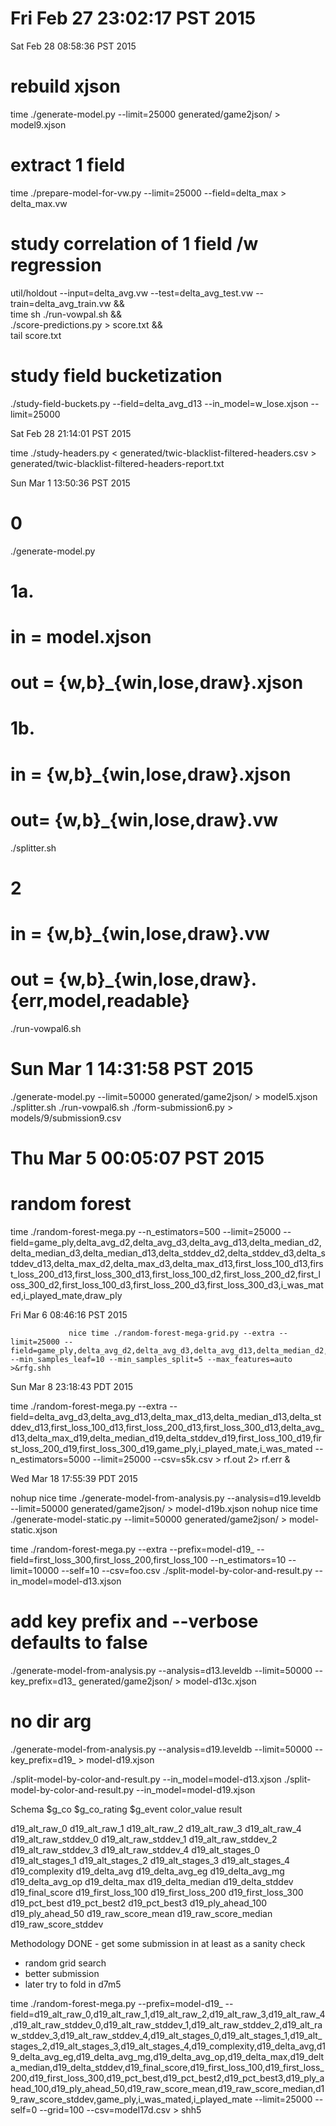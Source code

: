 


# Fri Feb 27 23:02:17 PST 2015
Sat Feb 28 08:58:36 PST 2015

# rebuild xjson
time ./generate-model.py --limit=25000 generated/game2json/ > model9.xjson

# extract 1 field
time ./prepare-model-for-vw.py  --limit=25000 --field=delta_max > delta_max.vw

# study correlation of 1 field /w regression
util/holdout --input=delta_avg.vw  --test=delta_avg_test.vw  --train=delta_avg_train.vw  && \
        time sh ./run-vowpal.sh &&  \
        ./score-predictions.py > score.txt && \
         tail score.txt

# study field bucketization
./study-field-buckets.py --field=delta_avg_d13  --in_model=w_lose.xjson --limit=25000

Sat Feb 28 21:14:01 PST 2015

time ./study-headers.py < generated/twic-blacklist-filtered-headers.csv > generated/twic-blacklist-filtered-headers-report.txt

Sun Mar  1 13:50:36 PST 2015

# 0
./generate-model.py


# 1a.
#   in  = model.xjson
#   out = {w,b}_{win,lose,draw}.xjson
# 1b. 
#   in = {w,b}_{win,lose,draw}.xjson
#   out= {w,b}_{win,lose,draw}.vw
./splitter.sh

# 2
#   in =  {w,b}_{win,lose,draw}.vw
#   out = {w,b}_{win,lose,draw}.{err,model,readable}
./run-vowpal6.sh 

#
# Sun Mar  1 14:31:58 PST 2015

 ./generate-model.py --limit=50000 generated/game2json/ > model5.xjson
./splitter.sh
./run-vowpal6.sh 
./form-submission6.py > models/9/submission9.csv

# Thu Mar  5 00:05:07 PST 2015
# random forest
time ./random-forest-mega.py --n_estimators=500 --limit=25000 --field=game_ply,delta_avg_d2,delta_avg_d3,delta_avg_d13,delta_median_d2,delta_median_d3,delta_median_d13,delta_stddev_d2,delta_stddev_d3,delta_stddev_d13,delta_max_d2,delta_max_d3,delta_max_d13,first_loss_100_d13,first_loss_200_d13,first_loss_300_d13,first_loss_100_d2,first_loss_200_d2,first_loss_300_d2,first_loss_100_d3,first_loss_200_d3,first_loss_300_d3,i_was_mated,i_played_mate,draw_ply 

Fri Mar  6 08:46:16 PST 2015

                 nice time ./random-forest-mega-grid.py --extra --limit=25000 --field=game_ply,delta_avg_d2,delta_avg_d3,delta_avg_d13,delta_median_d2,delta_median_d3,delta_median_d13,delta_stddev_d13,delta_max_d2,delta_max_d3,delta_max_d13,first_loss_100_d13,first_loss_200_d13,first_loss_300_d13,first_loss_100_d2,first_loss_200_d2,first_loss_300_d2,first_loss_100_d3,first_loss_200_d3,first_loss_300_d3,i_was_mated,i_played_mate,draw_ply --min_samples_leaf=10 --min_samples_split=5 --max_features=auto >&rfg.shh

Sun Mar  8 23:18:43 PDT 2015

time ./random-forest-mega.py --extra --field=delta_avg_d3,delta_avg_d13,delta_max_d13,delta_median_d13,delta_stddev_d13,first_loss_100_d13,first_loss_200_d13,first_loss_300_d13,delta_avg_d13,delta_max_d19,delta_median_d19,delta_stddev_d19,first_loss_100_d19,first_loss_200_d19,first_loss_300_d19,game_ply,i_played_mate,i_was_mated  --n_estimators=5000 --limit=25000  --csv=s5k.csv > rf.out 2> rf.err &

Wed Mar 18 17:55:39 PDT 2015

nohup nice time ./generate-model-from-analysis.py --analysis=d19.leveldb --limit=50000 generated/game2json/ > model-d19b.xjson 
nohup nice time ./generate-model-static.py --limit=50000 generated/game2json/ > model-static.xjson 

time ./random-forest-mega.py --extra --prefix=model-d19_ --field=first_loss_300,first_loss_200,first_loss_100 --n_estimators=10 --limit=10000 --self=10  --csv=foo.csv
./split-model-by-color-and-result.py  --in_model=model-d13.xjson


# add key prefix and --verbose defaults to false
./generate-model-from-analysis.py --analysis=d13.leveldb --limit=50000 --key_prefix=d13_ generated/game2json/ > model-d13c.xjson


# no dir arg
./generate-model-from-analysis.py --analysis=d19.leveldb --limit=50000  --key_prefix=d19_  > model-d19.xjson 

./split-model-by-color-and-result.py  --in_model=model-d13.xjson
./split-model-by-color-and-result.py  --in_model=model-d19.xjson

Schema
$g_co
$g_co_rating
$g_event
color_value
result

d19_alt_raw_0
d19_alt_raw_1
d19_alt_raw_2
d19_alt_raw_3
d19_alt_raw_4
d19_alt_raw_stddev_0
d19_alt_raw_stddev_1
d19_alt_raw_stddev_2
d19_alt_raw_stddev_3
d19_alt_raw_stddev_4
d19_alt_stages_0
d19_alt_stages_1
d19_alt_stages_2
d19_alt_stages_3
d19_alt_stages_4
d19_complexity
d19_delta_avg
d19_delta_avg_eg
d19_delta_avg_mg
d19_delta_avg_op
d19_delta_max
d19_delta_median
d19_delta_stddev
d19_final_score
d19_first_loss_100
d19_first_loss_200
d19_first_loss_300
d19_pct_best
d19_pct_best2
d19_pct_best3
d19_ply_ahead_100
d19_ply_ahead_50
d19_raw_score_mean
d19_raw_score_median
d19_raw_score_stddev

Methodology
DONE - get some submission in at least as a sanity check
- random grid search
- better submission
- later try to fold in d7m5

time ./random-forest-mega.py --prefix=model-d19_ --field=d19_alt_raw_0,d19_alt_raw_1,d19_alt_raw_2,d19_alt_raw_3,d19_alt_raw_4,d19_alt_raw_stddev_0,d19_alt_raw_stddev_1,d19_alt_raw_stddev_2,d19_alt_raw_stddev_3,d19_alt_raw_stddev_4,d19_alt_stages_0,d19_alt_stages_1,d19_alt_stages_2,d19_alt_stages_3,d19_alt_stages_4,d19_complexity,d19_delta_avg,d19_delta_avg_eg,d19_delta_avg_mg,d19_delta_avg_op,d19_delta_max,d19_delta_median,d19_delta_stddev,d19_final_score,d19_first_loss_100,d19_first_loss_200,d19_first_loss_300,d19_pct_best,d19_pct_best2,d19_pct_best3,d19_ply_ahead_100,d19_ply_ahead_50,d19_raw_score_mean,d19_raw_score_median,d19_raw_score_stddev,game_ply,i_was_mated,i_played_mate  --limit=25000 --self=0 --grid=100 --csv=model17d.csv > shh5